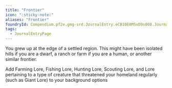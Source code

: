 ```yaml
---
title: "Frontier"
icon: ":sticky-note:"
aliases: "Frontier"
foundryId: Compendium.pf2e.gmg-srd.JournalEntry.eCB10E0MSvD9s008.JournalEntryPage.LbrhWT5EJCYWcggD
tags:
  - JournalEntryPage
---
```

You grew up at the edge of a settled region. This might have been isolated hills if you are a dwarf, a ranch or farm if you are a human, or another similar frontier.

Add Farming Lore, Fishing Lore, Hunting Lore, Scouting Lore, and Lore pertaining to a type of creature that threatened your homeland regularly (such as Giant Lore) to your background options